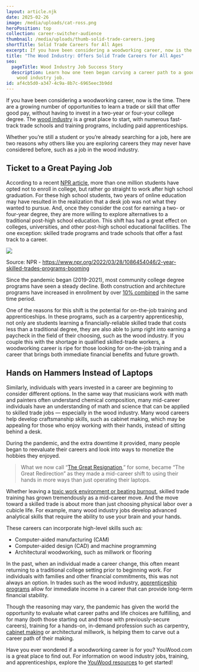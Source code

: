 ```yaml
---
layout: article.njk
date: 2025-02-26
image: /media/uploads/cat-ross.png
heroPosition: top
collection: career-switcher-audience
thumbnail: /media/uploads/thumb-solid-trade-careers.jpeg
shortTitle: Solid Trade Careers for All Ages
excerpt: If you have been considering a woodworking career, now is the time.
title: "The Wood Industry: Offers Solid Trade Careers for All Ages"
seo:
  pageTitle: Wood Industry Job Success Story
  description: Learn how one teen began carving a career path to a good-paying
    wood industry job.
id: af4cb5d0-a347-4c9a-8b7c-6965eec3b9dd
---
```

If you have been considering a woodworking career, now is the time. There are a growing number of opportunities to learn a trade or skill that offer good pay, without having to invest in a two-year or four-your college degree. 
The [wood industry](/get-started/) is a great place to start, with numerous fast-track trade schools and training programs, including paid apprenticeships.

Whether you’re still a student or you’re already searching for a job, here are two reasons why others like you are exploring careers they may never have considered before, such as a job in the wood industry.

## Ticket to a Great Paying Job

According to a recent [NPR article](https://www.npr.org/2022/03/28/1086454046/2-year-skilled-trades-programs-booming), more than one million students have opted not to enroll in college, but rather go straight to work after high school graduation. For these high school students, two years of online education may have resulted in the realization that a desk job was not what they wanted to pursue. And, once they consider the cost for earning a two- or four-year degree, they are more willing to explore alternatives to a traditional post-high school education. This shift has had a great effect on colleges, universities, and other post-high school educational facilities. The one exception:
skilled trade programs and trade schools that offer a fast track to a career.

[![](/media/uploads/2-year-skilled-trades-programs-booming.png)](https://www.npr.org/2022/03/28/1086454046/2-year-skilled-trades-programs-booming)
<div class="caption">Source: NPR - <a href="https://www.npr.org/2022/03/28/1086454046/2-year-skilled-trades-programs-booming" target="_blank">https://www.npr.org/2022/03/28/1086454046/2-year-skilled-trades-programs-booming</a></div>

Since the pandemic began (2019-2021), most community college degree programs have seen a steady decline. Both construction and architecture programs have increased in enrollment by over [10% combined](https://www.npr.org/2022/03/28/1086454046/2-year-skilled-trades-programs-booming) in the same time period.

One of the reasons for this shift is the potential for on-the-job training and apprenticeships. In these programs, such as a carpentry apprenticeship, not only are students learning a financially-reliable skilled trade that costs less than a traditional degree, they are also able to jump right into earning a paycheck in the field of their choosing, such as the wood industry. If you couple this with the shortage in qualified skilled-trade workers, a woodworking career is ripe for those looking for on-the-job training and a career that brings both immediate financial benefits and future growth.

## Hands on Hammers Instead of Laptops

Similarly, individuals with years invested in a career are beginning to consider different options. In the same way that musicians work with math and painters often understand chemical composition, many mid-career individuals have an understanding of math and science that can be applied to skilled trade jobs — especially in the wood industry. Many wood careers help develop craftsmanship skills, such as cabinet making, which may be appealing for those who enjoy working with their hands, instead of sitting behind a desk.

During the pandemic, and the extra downtime it provided, many people began to reevaluate their careers and look into ways to monetize the hobbies they enjoyed. 

> What we now call “[The Great Resignation](https://sloanreview.mit.edu/article/toxic-culture-is-driving-the-great-resignation/),” for some, became “The Great Redirection” as they made a mid-career shift to using their hands in more ways than just operating their laptops.

Whether leaving a [toxic work environment or beating burnout](https://amp-wbur-org.cdn.ampproject.org/c/s/amp.wbur.org/news/2022/03/07/trade-schools-surge-applications-carpentry), skilled trade training has grown tremendously as a mid-career move. And the move toward a skilled trade is about more than just choosing physical labor over a cubicle life. For example, many wood industry jobs develop advanced analytical skills that require the ability to use your brain and your hands.

These careers can incorporate high-level skills such as:
- Computer-aided manufacturing (CAM)
- Computer-aided design (CAD) and machine programming
- Architectural woodworking, such as millwork or flooring

In the past, when an individual made a career change, this often meant returning to a traditional college setting prior to beginning work. For individuals with families and other financial commitments, this was not always an option. In trades such as the wood industry, [apprenticeship programs](https://youwood.com/get-started/) allow for immediate income in a career that can provide long-term financial stability.

Though the reasoning may vary, the pandemic has given the world the opportunity to evaluate what career paths and life choices are fulfilling, and for many (both those starting out and those with previously-secure careers), training for a hands-on, in-demand profession such as carpentry, [cabinet making](/why-wood/) or architectural millwork, is helping them to carve out a career path of their making.

Have you ever wondered if a woodworking career is for you? YouWood.com is a great place to find out. For information on wood industry jobs, training, and apprenticeships, explore the [YouWood resources](/get-started/) to get started!